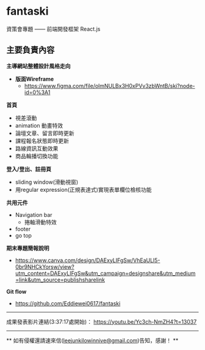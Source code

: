 # fantaski

資策會專題 —— 前端開發框架 React.js

## 主要負責內容

**主導網站整體設計風格走向**

+ **版面Wireframe**
  - https://www.figma.com/file/olmNULBx3H0xPVv3zbWntB/ski?node-id=0%3A1

**首頁**
+ 視差滾動
+ animation 動畫特效
+ 論壇文章、留言即時更新
+ 課程報名狀態即時更新
+ 路線資訊互動效果
+ 商品輪播切換功能


**登入/登出、註冊頁**
+ sliding window(滑動視窗)
+ 用regular expression(正規表達式)實現表單欄位檢核功能


**共用元件**
+ Navigation bar
  + 捲軸滑動特效
+ footer
+ go top


**期末專題簡報說明**
+ https://www.canva.com/design/DAExyLIFgSw/VhEaULl5-0br9NHCkYorsw/view?utm_content=DAExyLIFgSw&utm_campaign=designshare&utm_medium=link&utm_source=publishsharelink

**Git flow**
+ https://github.com/Eddiewei0617/fantaski

***
成果發表影片連結(3:37:17處開始)： https://youtu.be/Yc3ch-NmZH4?t=13037

***
** 如有侵權還請速來信(leejunkilowinnive@gmail.com)告知，感謝！ **
